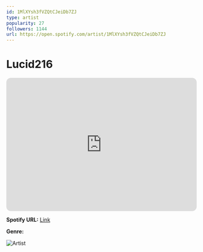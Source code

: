 ```yaml
---
id: 1MlXYsh3fVZQtCJeiDb7ZJ
type: artist
popularity: 27
followers: 1144
url: https://open.spotify.com/artist/1MlXYsh3fVZQtCJeiDb7ZJ
---
```

# Lucid216

<iframe style="border-radius:12px" src="https://open.spotify.com/embed/artist/1MlXYsh3fVZQtCJeiDb7ZJ" width="100%" height="352" frameBorder="0" allowfullscreen="" allow="autoplay; clipboard-write; encrypted-media; fullscreen; picture-in-picture" loading="lazy"></iframe>

**Spotify URL:** [Link](https://open.spotify.com/artist/1MlXYsh3fVZQtCJeiDb7ZJ)

**Genre:** 

![Artist](https://i.scdn.co/image/ab6761610000e5ebd91352a7fc06cbf344629a70)
